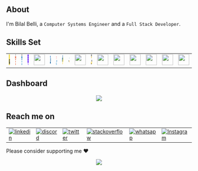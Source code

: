 ## About
I'm Bilal Belli, a ``Computer Systems Engineer`` and a ``Full Stack Developer``.

## Skills Set
<table align="center">
  <tr>
    <td>
        <img src="https://raw.githubusercontent.com/devicons/devicon/master/icons/javascript/javascript-original.svg" height="30" width="30">
    </td>
    <td>
        <img src="https://raw.githubusercontent.com/devicons/devicon/master/icons/html5/html5-original-wordmark.svg" height="30" width="30">
    </td>
    <td>
        <img src="https://raw.githubusercontent.com/devicons/devicon/master/icons/css3/css3-original-wordmark.svg" height="30" width="30">
    </td>
    <td>
        <img src="https://raw.githubusercontent.com/devicons/devicon/master/icons/bootstrap/bootstrap-plain-wordmark.svg" height="30" width="30">
    </td>
    <td>
        <img src="https://user-images.githubusercontent.com/74218805/219943906-b4358d18-6a40-4aa1-9961-511fb9f63f39.png" height="30" width="30">
    </td>
    <td>
        <img src="https://raw.githubusercontent.com/devicons/devicon/master/icons/c/c-original.svg" height="30" width="30">
    </td>
    <td>
        <img src="https://raw.githubusercontent.com/devicons/devicon/master/icons/java/java-original.svg" height="30" width="30">
    </td>
    <td>
        <img src="https://raw.githubusercontent.com/devicons/devicon/master/icons/python/python-original.svg" height="30" width="30">
    </td>
    <td>
        <img src="https://raw.githubusercontent.com/devicons/devicon/master/icons/mysql/mysql-original-wordmark.svg" height="30" width="30">
    </td>
    <td>
        <img src="https://www.vectorlogo.zone/logos/sqlite/sqlite-icon.svg" height="30" width="30">
    </td>
    <td>
        <img src="https://raw.githubusercontent.com/devicons/devicon/master/icons/linux/linux-original.svg" height="30" width="30">
    </td>
    <td>
        <img src="https://www.vectorlogo.zone/logos/git-scm/git-scm-icon.svg" height="30" width="30">
    </td>
    <td>
        <img src="https://cdn.jsdelivr.net/gh/devicons/devicon/icons/tailwindcss/tailwindcss-plain.svg" height="30" width="30">
    </td>
    <td>
        <img src="https://cdn.jsdelivr.net/gh/devicons/devicon/icons/bulma/bulma-plain.svg" height="30" width="30">
    </td>
    <td>
        <img src="https://cdn.jsdelivr.net/gh/devicons/devicon/icons/react/react-original.svg" height="30" width="30">
    </td>
    <td>
        <img src="https://cdn.jsdelivr.net/gh/devicons/devicon/icons/oracle/oracle-original.svg" height="30" width="30">
    </td>
    <td>
        <img src="https://cdn.jsdelivr.net/gh/devicons/devicon/icons/django/django-plain-wordmark.svg" height="30" width="30">
    </td>
  </tr>
</table>

## Dashboard
<div align="center">
<!--   <p><img align="center" src="https://github-readme-activity-graph.cyclic.app/graph?username=bilal-belli&theme=vue"/></p>  -->
  <p><img align="center" src="https://github-readme-streak-stats.herokuapp.com/?user=bilal-belli&theme=vue"/></p>
</div>

## Reach me on
<table align="center">
  <tr>
    <td>
            <a href="https://www.linkedin.com/in/belli-bilal/" >
            <img src="https://user-images.githubusercontent.com/74218805/219942623-a1e2387a-846e-4ee5-b25d-1005b934e0a4.png" alt="linkedin" height="30" width="30">
            </a>
    </td>
    <td>
            <a href="https://discord.com/users/722045011700744255" ><img src="https://user-images.githubusercontent.com/74218805/219942643-7b88b034-b293-4148-92b3-94940e0c58fb.png" alt="discord" height="30" width="30">
            </a>
    </td>
    <td>
          <a href="https://twitter.com/bilal_belli_" >
             <img src="https://user-images.githubusercontent.com/74218805/219942421-0f5ca341-bf60-4d61-a450-1beb3d96d163.png" alt="twitter" height="30" width="30">
          </a>
    </td>
    <td>
            <a href="https://stackoverflow.com/users/13244079/bilal-belli" ><img src="https://user-images.githubusercontent.com/74218805/219943025-0812d56a-9e8d-4d45-96bc-34d17b6504b1.png" alt="stackoverflow" height="30" width="30">
            </a>
    </td>
    <td>
            <a href="https://wa.me/213559232553" ><img src="https://www.cdnlogo.com/logos/w/29/whatsapp-icon.svg" alt="whatsapp" height="30" width="30">
            </a>
    </td>
    <td>
            <a href="https://www.instagram.com/bilal_belli__/" ><img src="https://www.cdnlogo.com/logos/i/4/instagram.svg" alt="Instagram" height="30" width="30">
            </a>
    </td>
  </tr>
</table>

Please consider supporting me ❤️
<div align="center"><a href="https://www.buymeacoffee.com/bbelli"><img src="https://img.buymeacoffee.com/button-api/?text=Buy me a coffee&slug=bbelli&button_colour=FFDD00&font_colour=000000&font_family=Cookie&outline_colour=000000&coffee_colour=ffffff"/></a></div>
